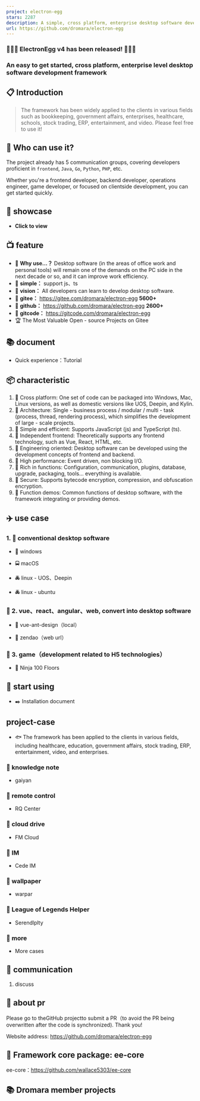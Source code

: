 ```yaml
---
project: electron-egg
stars: 2287
description: A simple, cross platform, enterprise desktop software development framework
url: https://github.com/dromara/electron-egg
---
```


### 🎉🎉🎉 ElectronEgg v4 has been released! 🎉🎉🎉

  

### **An easy to get started, cross platform, enterprise level desktop software development framework**

  

📋 Introduction
---------------

> The framework has been widely applied to the clients in various fields such as bookkeeping, government affairs, enterprises, healthcare, schools, stock trading, ERP, entertainment, and video. Please feel free to use it!

👦 Who can use it?
------------------

The project already has 5 communication groups, covering developers proficient in `frontend`, `Java`, `Go`, `Python`, `PHP`, etc.

Whether you're a frontend developer, backend developer, operations engineer, game developer, or focused on clientside development, you can get started quickly.

🐶 showcase
-----------

-   **Click to view**

📺 feature
----------

-   🍩 **Why use...？** Desktop software (in the areas of office work and personal tools) will remain one of the demands on the PC side in the next decade or so, and it can improve work efficiency.
-   🍉 **simple：** support js、ts
-   🍑 **vision：** All developers can learn to develop desktop software.
-   🍰 **gitee：** https://gitee.com/dromara/electron-egg **5600+**
-   🍨 **github：** https://github.com/dromara/electron-egg **2600+**
-   🍰 **gitcode：** https://gitcode.com/dromara/electron-egg
-   🏆 The Most Valuable Open - source Projects on Gitee

📚 document
-----------

-   Quick experience：Tutorial

📦 characteristic
-----------------

1.  🍄 Cross platform: One set of code can be packaged into Windows, Mac, Linux versions, as well as domestic versions like UOS, Deepin, and Kylin.
2.  🌹 Architecture: Single - business process / modular / multi - task (process, thread, rendering process), which simplifies the development of large - scale projects.
3.  🌱 Simple and efficient: Supports JavaScript (js) and TypeScript (ts).
4.  🌴 Independent frontend: Theoretically supports any frontend technology, such as Vue, React, HTML, etc.
5.  🍁 Engineering oriented: Desktop software can be developed using the development concepts of frontend and backend.
6.  🌷 High performance: Event driven, non blocking I/O.
7.  🌰 Rich in functions: Configuration, communication, plugins, database, upgrade, packaging, tools... everything is available.
8.  💐 Secure: Supports bytecode encryption, compression, and obfuscation encryption.
9.  🌻 Function demos: Common functions of desktop software, with the framework integrating or providing demos.

✈️ use case
-----------

### 1\. 🚀 conventional desktop software

-   🚖 windows
    
-   🚍 macOS  
    
-   🚔 linux - UOS、Deepin
    
-   🚔 linux - ubuntu
    

### 🚐 2. vue、react、angular、web, convert into desktop software

-   🚙 vue-ant-design（local）
    
-   🚙 zendao（web url）
    

### 🚂 3. game（development related to H5 technologies）

-   🚊 Ninja 100 Floors
    

📒 start using
--------------

-   ✒️ Installation document

project-case
------------

-   🐟 The framework has been applied to the clients in various fields, including healthcare, education, government affairs, stock trading, ERP, entertainment, video, and enterprises.

### 🐸 knowledge note

-   gaiyan

### 🐸 remote control

-   RQ Center

### 🐸 cloud drive

-   FM Cloud

### 🐸 IM

-   Cede IM

### 🐸 wallpaper

-   warpar

### 🐸 League of Legends Helper

-   Serendlplty

### 🐸 more

-   More cases

💬 communication
----------------

1.  discuss

📌 about pr
-----------

Please go to theGitHub projectto submit a PR（to avoid the PR being overwritten after the code is synchronized). Thank you!

Website address: https://github.com/dromara/electron-egg

📔 Framework core package: ee-core
----------------------------------

ee-core：https://github.com/wallace5303/ee-core

📚 Dromara member projects
--------------------------
